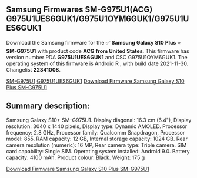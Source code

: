 <h2>Samsung Firmwares SM-G975U1(ACG) G975U1UES6GUK1/G975U1OYM6GUK1/G975U1UES6GUK1</h2>
Download the Samsung firmware for the ✅ <strong>Samsung Galaxy S10 Plus </strong> ⭐ <strong>SM-G975U1</strong> with product code <strong>ACG</strong> <strong> from United States</strong>. This firmware has version number PDA <strong>G975U1UES6GUK1</strong> and CSC G975U1OYM6GUK1. The operating system of this firmware is Android R , with build date 2021-11-30. Changelist <strong>22341008</strong>.


[SM-G975U1](https://samfirm.shop/samsung/model/SM-G975U1)
[G975U1UES6GUK1](https://samfirm.shop/samsung/pda/G975U1UES6GUK1)
[Download Firmware Samsung Galaxy S10 Plus SM-G975U1](https://samfirm.shop/samsung/firmware/478916)
<h2>Summary description:</h2>
<p>Samsung Galaxy S10+ SM-G975U1. Display diagonal: 16.3 cm (6.4"), Display resolution: 3040 x 1440 pixels, Display type: Dynamic AMOLED. Processor frequency: 2.8 GHz, Processor family: Qualcomm Snapdragon, Processor model: 855. RAM capacity: 12 GB, Internal storage capacity: 1024 GB. Rear camera resolution (numeric): 16 MP, Rear camera type: Triple camera. SIM card capability: Single SIM. Operating system installed: Android 9.0. Battery capacity: 4100 mAh. Product colour: Black. Weight: 175 g</p>


[Download Firmware Samsung Galaxy S10 Plus SM-G975U1](https://samfirm.shop/samsung/firmware/478916)
